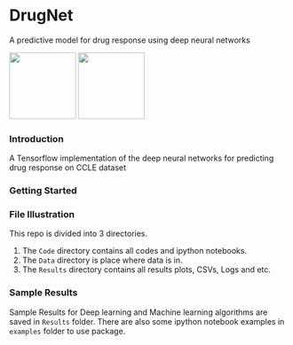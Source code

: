 # DrugNet
A predictive model for drug response using deep neural networks

<div float="left">
  <img src="https://www.tensorflow.org/images/tf_logo_transp.png" height="120" >
  <img src="https://s3.amazonaws.com/keras.io/img/keras-logo-2018-large-1200.png" height="120">
</div>
<div float="right">
</div>

### Introduction
A Tensorflow implementation of the deep neural networks for predicting drug response on CCLE dataset

### Getting Started

### File Illustration
This repo is divided into 3 directories.
 1. The `Code` directory contains all codes and ipython notebooks.
 2. The `Data` directory is place where data is in.
 3. The `Results` directory contains all results plots, CSVs, Logs and etc.


### Sample Results
Sample Results for Deep learning and Machine learning algorithms are saved in `Results` folder. There are also some ipython notebook examples in `examples` folder to use package.
